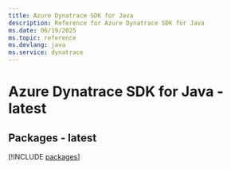 ```yaml
---
title: Azure Dynatrace SDK for Java
description: Reference for Azure Dynatrace SDK for Java
ms.date: 06/19/2025
ms.topic: reference
ms.devlang: java
ms.service: dynatrace
---
```

# Azure Dynatrace SDK for Java - latest
## Packages - latest
[!INCLUDE [packages](dynatrace-index.md)]